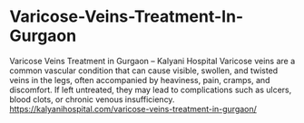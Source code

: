 # Varicose-Veins-Treatment-In-Gurgaon
Varicose Veins Treatment in Gurgaon – Kalyani Hospital  Varicose veins are a common vascular condition that can cause visible, swollen, and twisted veins in the legs, often accompanied by heaviness, pain, cramps, and discomfort. If left untreated, they may lead to complications such as ulcers, blood clots, or chronic venous insufficiency. 
https://kalyanihospital.com/varicose-veins-treatment-in-gurgaon/
